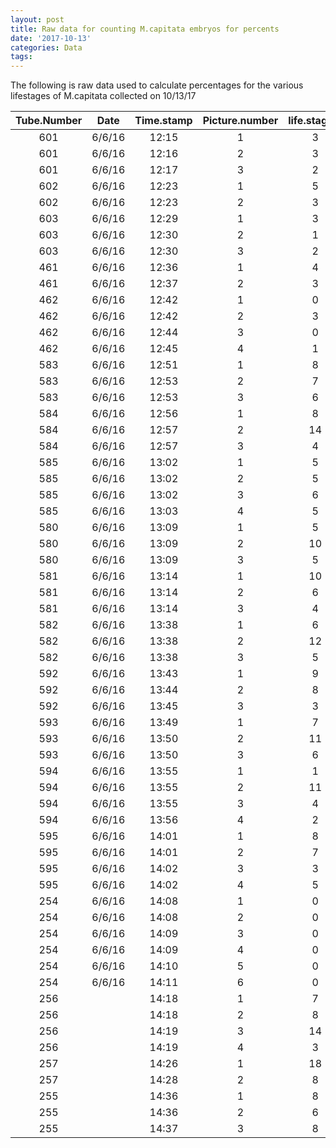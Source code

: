 ```yaml
---
layout: post
title: Raw data for counting M.capitata embryos for percents
date: '2017-10-13'
categories: Data
tags: 
---
```

The following is raw data used to calculate percentages for the various lifestages of M.capitata collected on 10/13/17


| Tube.Number   | Date          | Time.stamp  | Picture.number | life.stage.1  | life.stage.2  | life.stage.4 | life.stage.8 | life.stage.8+ |
| :-----------: |:-------------:| :---------: | :-----------:  | :-----------: | :-----------: |:-----------: | :-----------:| :-----------: |
| 601           |     6/6/16    |    12:15    |        1       |       3       |       1       |      3       |      0       |       0       |
| 601           |     6/6/16    |    12:16    |		   2       |       3       |       1       |      0       |      0       |       0       |
| 601           |     6/6/16    |    12:17    |        3       |       2       |       2       |      3       |      1       |       0       |
| 602           |     6/6/16    |    12:23    |        1       |       5       |       4       |      1       |      1       |       0       |
| 602           |     6/6/16    |    12:23    |        2       |       3       |       3       |      2       |      0       |       0       |
| 603           |     6/6/16    |    12:29    |        1       |       3       |       4       |      3       |      0       |       0       |
| 603           |     6/6/16    |    12:30    |        2       |       1       |       3       |      2       |      0       |       0       |
| 603           |     6/6/16    |    12:30    |        3       |       2       |       7       |      1       |      0       |       0       |
| 461           |     6/6/16    |    12:36    |        1       |       4       |       1       |      0       |      1       |       0       |
| 461           |     6/6/16    |    12:37    |        2       |       3       |       0       |      4       |      0       |       0       |
| 462           |     6/6/16    |    12:42    |        1       |       0       |       0       |      3       |      2       |       0       |
| 462           |     6/6/16    |    12:42    |        2       |       3       |       1       |      3       |      0       |       0       |
| 462           |     6/6/16    |    12:44    |        3       |       0       |       0       |      2       |      0       |       0       |
| 462           |     6/6/16    |    12:45    |        4       |       1       |       0       |      3       |      2       |       0       |
| 583           |     6/6/16    |    12:51    |        1       |       8       |       0       |      0       |      0       |       0       |
| 583           |     6/6/16    |    12:53    |		   2       |       7       |       0       |      1       |      0       |       0       |
| 583           |     6/6/16    |    12:53    |        3       |       6       |       0       |      0       |      0       |       0       |
| 584           |     6/6/16    |    12:56    |        1       |       8       |       0       |      0       |      0       |       0       |
| 584           |     6/6/16    |    12:57    |        2       |       14      |       0       |      0       |      0       |       0       |
| 584           |     6/6/16    |    12:57    |        3       |       4       |       0       |      0       |      0       |       0       |
| 585           |     6/6/16    |    13:02    |        1       |       5       |       0       |      0       |      0       |       0       |
| 585           |     6/6/16    |    13:02    |        2       |       5       |       0       |      0       |      0       |       0       |
| 585           |     6/6/16    |    13:02    |		   3       |       6       |       0       |      0       |      0       |       0       |
| 585           |     6/6/16    |    13:03    |        4       |       5       |       0       |      0       |      0       |       0       |
| 580           |     6/6/16    |    13:09    |        1       |       5       |       0       |      0       |      0       |       0       |
| 580           |     6/6/16    |    13:09    |        2       |       10      |       0       |      0       |      0       |       0       |
| 580           |     6/6/16    |    13:09    |        3       |       5       |       0       |      0       |      0       |       0       |
| 581           |     6/6/16    |    13:14    |        1       |       10      |       1       |      0       |      0       |       0       |
| 581           |     6/6/16    |    13:14    |        2       |       6       |       0       |      0       |      0       |       0       |
| 581           |     6/6/16    |    13:14    |        3       |       4       |       0       |      0       |      0       |       0       |
| 582           |     6/6/16    |    13:38    |        1       |       6       |       0       |      0       |      0       |       0       |
| 582           |     6/6/16    |    13:38    |		   2       |       12      |       0       |      0       |      0       |       0       |
| 582           |     6/6/16    |    13:38    |        3       |       5       |       0       |      0       |      0       |       0       |
| 592           |     6/6/16    |    13:43    |        1       |       9       |       0       |      0       |      0       |       0       |
| 592           |     6/6/16    |    13:44    |        2       |       8       |       0       |      0       |      0       |       0       |
| 592           |     6/6/16    |    13:45    |        3       |       3       |       0       |      0       |      0       |       0       |
| 593           |     6/6/16    |    13:49    |        1       |       7       |       0       |      0       |      0       |       0       |
| 593           |     6/6/16    |    13:50    |        2       |       11      |       0       |      0       |      0       |       0       |
| 593           |     6/6/16    |    13:50    |        3       |       6       |       0       |      0       |      0       |       0       |
| 594           |     6/6/16    |    13:55    |        1       |       1       |       0       |      0       |      0       |       0       |
| 594           |     6/6/16    |    13:55    |        2       |       11      |       0       |      0       |      0       |       0       |
| 594           |     6/6/16    |    13:55    |        3       |       4       |       1       |      0       |      0       |       0       |
| 594           |     6/6/16    |    13:56    |        4       |       2       |       0       |      0       |      0       |       0       |
| 595           |     6/6/16    |    14:01    |        1       |       8       |       0       |      0       |      0       |       0       |
| 595           |     6/6/16    |    14:01    |        2       |       7       |       0       |      0       |      0       |       0       |
| 595           |     6/6/16    |    14:02    |		   3       |       3       |       0       |      0       |      0       |       0       |
| 595           |     6/6/16    |    14:02    |        4       |       5       |       0       |      0       |      0       |       0       |
| 254           |     6/6/16    |    14:08    |        1       |       0       |       2       |      2       |      0       |       0       |
| 254           |     6/6/16    |    14:08    |        2       |       0       |       0       |      3       |      0       |       0       |
| 254           |     6/6/16    |    14:09    |        3       |       0       |       3       |      2       |      0       |       0       |
| 254           |     6/6/16    |    14:09    |        4       |       0       |       1       |      3       |      0       |       0       |
| 254           |     6/6/16    |    14:10    |        5       |       0       |       0       |      2       |      0       |       0       |
| 254           |     6/6/16    |    14:11    |		   6       |       0       |       1       |      1       |      0       |       0       |
| 256           |               |    14:18    |        1       |       7       |       0       |      0       |      0       |       0       |
| 256           |               |    14:18    |        2       |       8       |       0       |      0       |      0       |       0       |
| 256           |               |    14:19    |        3       |       14      |       0       |      0       |      0       |       0       |
| 256           |               |    14:19    |        4       |       3       |       0       |      0       |      0       |       0       |
| 257           |               |    14:26    |        1       |       18      |       0       |      0       |      0       |       0       |
| 257           |               |    14:28    |        2       |       8       |       0       |      0       |      0       |       0       |
| 255           |               |    14:36    |        1       |       8       |       0       |      0       |      0       |       0       |
| 255           |               |    14:36    |        2       |       6       |       1       |      0       |      0       |       0       |
| 255           |               |    14:37    |        3       |       8       |       3       |      0       |      0       |       0       |
